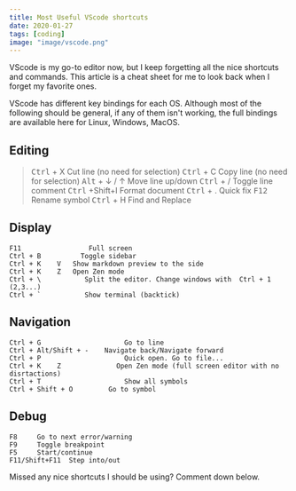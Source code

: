 ```yaml
---
title: Most Useful VScode shortcuts
date: 2020-01-27
tags: [coding]
image: "image/vscode.png"
---
```


VScode is my go-to editor now, but I keep forgetting all the nice shortcuts and commands. This article is a cheat sheet for me to look back when I forget my favorite ones.

VScode has different key bindings for each OS. Although most of the following should be general, if any of them isn't working, the full bindings are available here for Linux, Windows, MacOS.

## Editing

> <kbd>Ctrl</kbd> + X        Cut line (no need for selection)
> <kbd>Ctrl</kbd> + C        Copy line (no need for selection)
> <kbd>Alt</kbd> + ↓ / ↑     Move line up/down
> <kbd>Ctrl</kbd> + /          Toggle line comment
> <kbd>Ctrl</kbd> +Shift+I  Format document
> <kbd>Ctrl</kbd> + .          Quick fix
> <kbd>F12</kbd>               Rename symbol
> <kbd>Ctrl</kbd> + H        Find and Replace

## Display

```
F11                 Full screen
Ctrl + B          Toggle sidebar
Ctrl + K    V   Show markdown preview to the side
Ctrl + K    Z   Open Zen mode
Ctrl + \           Split the editor. Change windows with  Ctrl + 1  (2,3...)
Ctrl + `           Show terminal (backtick)
```

## Navigation

```
Ctrl + G                     Go to line
Ctrl + Alt/Shift + -    Navigate back/Navigate forward
Ctrl + P                     Quick open. Go to file...
Ctrl + K    Z              Open Zen mode (full screen editor with no disrtactions)
Ctrl + T                     Show all symbols
Ctrl + Shift + O         Go to symbol
```

## Debug

```
F8     Go to next error/warning
F9     Toggle breakpoint
F5     Start/continue
F11/Shift+F11  Step into/out
```

Missed any nice shortcuts I should be using? Comment down below.